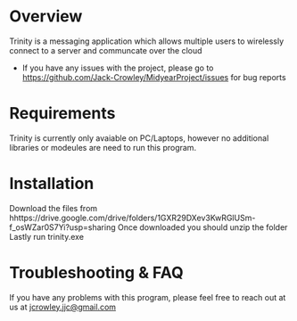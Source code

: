 # Overview
Trinity is a messaging application which allows multiple users to wirelessly connect to a server and communcate over the cloud

* If you have any issues with the project, please go to https://github.com/Jack-Crowley/MidyearProject/issues for bug reports

# Requirements
Trinity is currently only avaiable on PC/Laptops, however no additional libraries or modeules are need to run this program.

# Installation
Download the files from hhttps://drive.google.com/drive/folders/1GXR29DXev3KwRGlUSm-f_osWZar0S7Yi?usp=sharing
Once downloaded you should unzip the folder
Lastly run trinity.exe

# Troubleshooting & FAQ
If you have any problems with this program, please feel free to reach out at us at jcrowley.jjc@gmail.com

